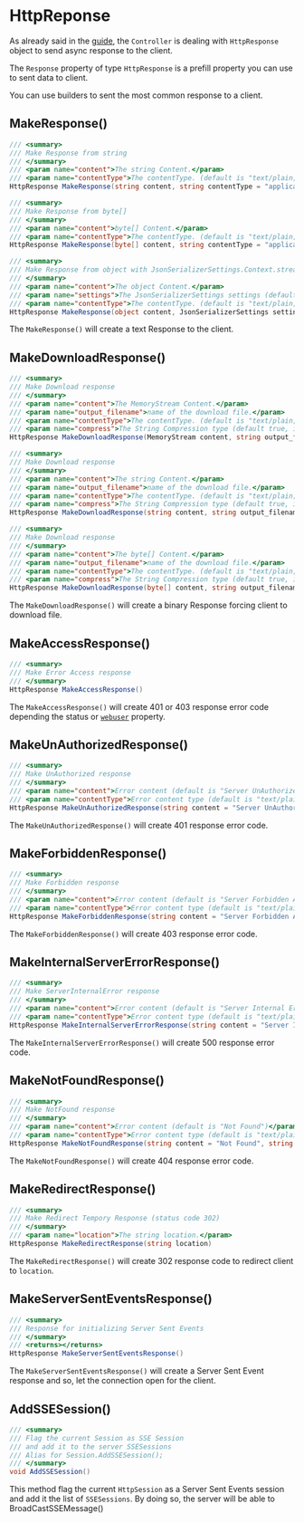# HttpReponse

As already said in the [guide](../guide/api-response#helpers), the `Controller` 
is dealing with `HttpResponse` object to send async response to the client.

The `Response` property of type `HttpResponse` is a prefill property you can use to sent data to client.

You can use builders to sent the most common response to a client.


## MakeResponse()

```csharp
/// <summary>
/// Make Response from string
/// </summary>
/// <param name="content">The string Content.</param>
/// <param name="contentType">The contentType. (default is "text/plain; charset=UTF-8")</param>
HttpResponse MakeResponse(string content, string contentType = "application/json; charset=UTF-8")
```

```csharp
/// <summary>
/// Make Response from byte[]
/// </summary>
/// <param name="content">byte[] Content.</param>
/// <param name="contentType">The contentType. (default is "text/plain; charset=UTF-8")</param>
HttpResponse MakeResponse(byte[] content, string contentType = "application/json; charset=UTF-8")
```

```csharp
/// <summary>
/// Make Response from object with JsonSerializerSettings.Context.streamingContextObject StreamingContextStates.Other
/// </summary>
/// <param name="content">The object Content.</param>
/// <param name="settings">The JsonSerializerSettings settings (default is null)</param>
/// <param name="contentType">The contentType. (default is "text/plain; charset=UTF-8")</param>
HttpResponse MakeResponse(object content, JsonSerializerSettings settings = null, string contentType = "application/json; charset=UTF-8")
```

The `MakeResponse()` will create a text Response to the client.


## MakeDownloadResponse()

```csharp
/// <summary>
/// Make Download response
/// </summary>
/// <param name="content">The MemoryStream Content.</param>
/// <param name="output_filename">name of the download file.</param>
/// <param name="contentType">The contentType. (default is "text/plain; charset=UTF-8")</param>
/// <param name="compress">The String Compression type (default true, it uses gzip or deflate depending request support content-encoding)</param>
HttpResponse MakeDownloadResponse(MemoryStream content, string output_filename = null, string contentType = "text/plain; charset=UTF-8", bool compress = true)
```

```csharp
/// <summary>
/// Make Download response
/// </summary>
/// <param name="content">The string Content.</param>
/// <param name="output_filename">name of the download file.</param>
/// <param name="contentType">The contentType. (default is "text/plain; charset=UTF-8")</param>
/// <param name="compress">The String Compression type (default true, it uses gzip or deflate depending request support content-encoding)</param>
HttpResponse MakeDownloadResponse(string content, string output_filename = null, string contentType = "text/plain; charset=UTF-8", bool compress = true)
```

```csharp
/// <summary>
/// Make Download response
/// </summary>
/// <param name="content">The byte[] Content.</param>
/// <param name="output_filename">name of the download file.</param>
/// <param name="contentType">The contentType. (default is "text/plain; charset=UTF-8")</param>
/// <param name="compress">The String Compression type (default true, it uses gzip or deflate depending request support content-encoding)</param>
HttpResponse MakeDownloadResponse(byte[] content, string output_filename = null, string contentType = "text/plain; charset=UTF-8", bool compress = true)
```

The `MakeDownloadResponse()` will create a binary Response forcing client to download file.


## MakeAccessResponse()

```csharp
/// <summary>
/// Make Error Access response
/// </summary>
HttpResponse MakeAccessResponse()
```

The `MakeAccessResponse()` will create 401 or 403 response error code depending the status or [`webuser`](./controller-overview#webuser) property.


## MakeUnAuthorizedResponse()

```csharp
/// <summary>
/// Make UnAuthorized response
/// </summary>
/// <param name="content">Error content (default is "Server UnAuthorized Access")</param>
/// <param name="contentType">Error content type (default is "text/plain; charset=UTF-8")</param>
HttpResponse MakeUnAuthorizedResponse(string content = "Server UnAuthorized Access", string contentType = "text/plain; charset=UTF-8")
```

The `MakeUnAuthorizedResponse()` will create 401 response error code.


## MakeForbiddenResponse()

```csharp
/// <summary>
/// Make Forbidden response
/// </summary>
/// <param name="content">Error content (default is "Server Forbidden Access")</param>
/// <param name="contentType">Error content type (default is "text/plain; charset=UTF-8")</param>
HttpResponse MakeForbiddenResponse(string content = "Server Forbidden Access", string contentType = "text/plain; charset=UTF-8")
```

The `MakeForbiddenResponse()` will create 403 response error code.


## MakeInternalServerErrorResponse()

```csharp
/// <summary>
/// Make ServerInternalError response
/// </summary>
/// <param name="content">Error content (default is "Server Internal Error")</param>
/// <param name="contentType">Error content type (default is "text/plain; charset=UTF-8")</param>
HttpResponse MakeInternalServerErrorResponse(string content = "Server Internal Error", string contentType = "text/plain; charset=UTF-8")
```

The `MakeInternalServerErrorResponse()` will create 500 response error code.


## MakeNotFoundResponse()

```csharp
/// <summary>
/// Make NotFound response
/// </summary>
/// <param name="content">Error content (default is "Not Found")</param>
/// <param name="contentType">Error content type (default is "text/plain; charset=UTF-8")</param>
HttpResponse MakeNotFoundResponse(string content = "Not Found", string contentType = "text/plain; charset=UTF-8")
```

The `MakeNotFoundResponse()` will create 404 response error code.


## MakeRedirectResponse()

```csharp
/// <summary>
/// Make Redirect Tempory Response (status code 302)
/// </summary>
/// <param name="location">The string location.</param>
HttpResponse MakeRedirectResponse(string location)
```

The `MakeRedirectResponse()` will create 302 response code to redirect client to `location`.


## MakeServerSentEventsResponse()

```csharp
/// <summary>
/// Response for initializing Server Sent Events
/// </summary>
/// <returns></returns>
HttpResponse MakeServerSentEventsResponse()
```

The `MakeServerSentEventsResponse()` will create a Server Sent Event response and so, let the connection open for the client.


## AddSSESession()

```csharp
/// <summary>
/// Flag the current Session as SSE Session
/// and add it to the server SSESessions
/// Alias for Session.AddSSESession();
/// </summary>
void AddSSESession()
```

This method flag the current `HttpSession` as a Server Sent Events session and add it the list of `SSESessions`.
By doing so, the server will be able to BroadCastSSEMessage()


